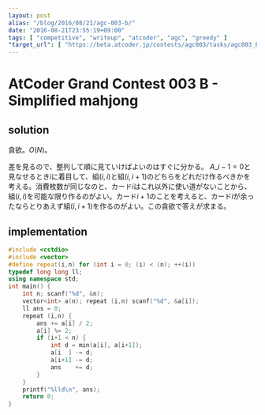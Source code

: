 ```yaml
---
layout: post
alias: "/blog/2016/08/21/agc-003-b/"
date: "2016-08-21T23:55:19+09:00"
tags: [ "competitive", "writeup", "atcoder", "agc", "greedy" ]
"target_url": [ "https://beta.atcoder.jp/contests/agc003/tasks/agc003_b" ]
---
```


# AtCoder Grand Contest 003 B - Simplified mahjong

## solution

貪欲。$O(N)$。

差を見るので、整列して順に見ていけばよいのはすぐに分かる。
$A\_{i-1} = 0$と見なせるとき$i$に着目して、組$(i, i)$と組$(i, i+1)$のどちらをどれだけ作るべきかを考える。消費枚数が同じなのと、カード$i$はこれ以外に使い道がないことから、組$(i, i)$を可能な限り作るのがよい。カード$i+1$のことを考えると、カード$i$が余ったならとりあえず組$(i, i+1)$を作るのがよい。この貪欲で答えが求まる。

## implementation

``` c++
#include <cstdio>
#include <vector>
#define repeat(i,n) for (int i = 0; (i) < (n); ++(i))
typedef long long ll;
using namespace std;
int main() {
    int n; scanf("%d", &n);
    vector<int> a(n); repeat (i,n) scanf("%d", &a[i]);
    ll ans = 0;
    repeat (i,n) {
        ans += a[i] / 2;
        a[i] %= 2;
        if (i+1 < n) {
            int d = min(a[i], a[i+1]);
            a[i  ] -= d;
            a[i+1] -= d;
            ans    += d;
        }
    }
    printf("%lld\n", ans);
    return 0;
}
```
